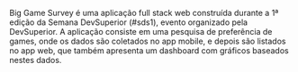 Big Game Survey é uma aplicação full stack web construída durante a 1ª edição da Semana DevSuperior (#sds1), evento organizado pela DevSuperior.
A aplicação consiste em uma pesquisa de preferência de games, onde os dados são coletados no app mobile, e depois são listados no app web, que também apresenta um dashboard com gráficos baseados nestes dados.
